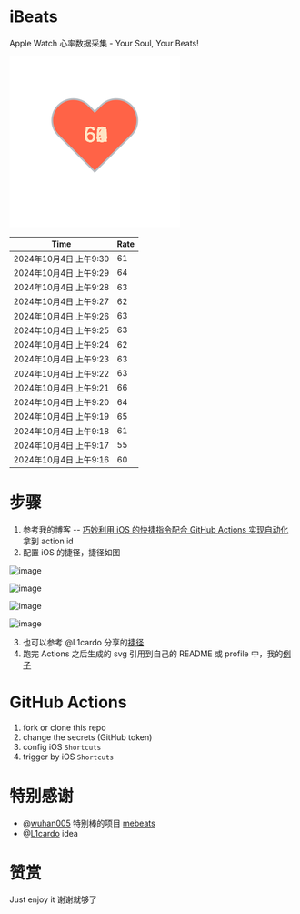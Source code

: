 # iBeats
Apple Watch 心率数据采集 - Your Soul, Your Beats!

![](./files/heart.svg)

<!--START_SECTION:my_heart_rate-->
| Time | Rate | 
 | ---- | ---- | 
| 2024年10月4日 上午9:30 | 61 |
| 2024年10月4日 上午9:29 | 64 |
| 2024年10月4日 上午9:28 | 63 |
| 2024年10月4日 上午9:27 | 62 |
| 2024年10月4日 上午9:26 | 63 |
| 2024年10月4日 上午9:25 | 63 |
| 2024年10月4日 上午9:24 | 62 |
| 2024年10月4日 上午9:23 | 63 |
| 2024年10月4日 上午9:22 | 63 |
| 2024年10月4日 上午9:21 | 66 |
| 2024年10月4日 上午9:20 | 64 |
| 2024年10月4日 上午9:19 | 65 |
| 2024年10月4日 上午9:18 | 61 |
| 2024年10月4日 上午9:17 | 55 |
| 2024年10月4日 上午9:16 | 60 |

<!--END_SECTION:my_heart_rate-->

# 步骤
1. 参考我的博客 -- [巧妙利用 iOS 的快捷指令配合 GitHub Actions 实现自动化](https://github.com/yihong0618/gitblog/issues/198) 拿到 action id
2. 配置 iOS 的捷径，捷径如图

![image](https://user-images.githubusercontent.com/15976103/122154218-0db0b480-ce97-11eb-93bb-5aec07c558dc.png)

![image](https://user-images.githubusercontent.com/15976103/122154236-186b4980-ce97-11eb-8e4b-70551a0391ae.png)

![image](https://user-images.githubusercontent.com/15976103/122154268-2d47dd00-ce97-11eb-902e-3acf292265a9.png)

![image](https://user-images.githubusercontent.com/15976103/122174055-fa144680-ceb4-11eb-9be2-3eb83cd516f7.png)

3. 也可以参考 @L1cardo 分享的[捷径](https://www.icloud.com/shortcuts/6ab6047b459c41ad822ad6b94b1c03d4)
4. 跑完 Actions 之后生成的 svg 引用到自己的 README 或 profile 中，我的[例子](https://github.com/yihong0618) 

# GitHub Actions

1. fork or clone this repo
2. change the secrets (GitHub token)
3. config iOS `Shortcuts` 
4. trigger by iOS `Shortcuts`

# 特别感谢
- @[wuhan005](https://github.com/wuhan005) 特别棒的项目 [mebeats](https://github.com/wuhan005/mebeats)
- @[L1cardo](https://github.com/L1cardo) idea

# 赞赏
Just enjoy it
谢谢就够了
